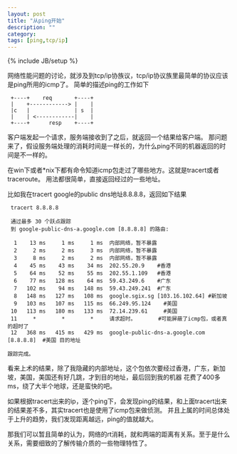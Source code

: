 ```yaml
---
layout: post
title: "从ping开始"
description: ""
category: 
tags: [ping,tcp/ip]
---
```

{% include JB/setup %}

网络性能问题的讨论，就涉及到tcp/ip协族议，tcp/ip协议族里最简单的协议应该是ping所用的icmp了。
简单的描述ping的工作如下

```
 +----+    req       +----+ 
 |    +------------> |    | 
 |c   |              | s  | 
 |    | <------------|    | 
 +----+      resp    +----+
```
客户端发起一个请求，服务端接收到了之后，就返回一个结果给客户端。
那问题来了，假设服务端处理的消耗时间是一样长的，为什么ping不同的机器返回的时间是不一样的。

在win下或者*nix下都有命令知道icmp包走过了哪些地方。这就是tracert或者traceroute。
用法都很简单，直接返回经过的一些地址。

比如我在tracert google的public dns地址8.8.8.8，返回如下结果

```
 tracert 8.8.8.8
 
 通过最多 30 个跃点跟踪
 到 google-public-dns-a.google.com [8.8.8.8] 的路由:

  1    13 ms     1 ms     1 ms  内部网络，暂不暴露
  2     2 ms     2 ms     3 ms  内部网络，暂不暴露
  3     8 ms     2 ms     2 ms  内部网络，暂不暴露
  4    45 ms    43 ms    34 ms  202.55.20.9    #香港
  5    64 ms    52 ms    55 ms  202.55.1.109   #香港
  6    77 ms   128 ms    64 ms  59.43.249.6    #广东
  7   102 ms    94 ms   148 ms  59.43.249.241  #广东
  8   148 ms   127 ms   108 ms  google.sgix.sg [103.16.102.64] #新加坡
  9   103 ms   107 ms   115 ms  66.249.95.124    #美国
 10   113 ms   180 ms   133 ms  72.14.239.61     #美国
 11     *        *        *     请求超时。       #可能屏蔽了icmp包，或者真的超时了
 12   368 ms   415 ms   429 ms  google-public-dns-a.google.com [8.8.8.8]  #美国 目的地址

跟踪完成。
```

看来上术的结果，除了我隐藏的内部地址，这个包依次要经过香港，广东，新加坡，美国，美国还有好几跳，才到目的地址，最后回到我的机器
花费了400多ms，绕了大半个地球，还是蛮快的吧。

如果根据tracert出来的ip，逐个ping下，会发现ping的结果，和上面tracert出来的结果差不多，其实tracert也是使用了icmp包来做侦测。
并且上属的时间总体处于上升的趋势，我们发现距离越远，ping的值就越大。

那我们可以暂且简单的认为，网络的rt消耗，就和两端的距离有关系。至于是什么关系，需要细致的了解传输介质的一些物理特性了。

